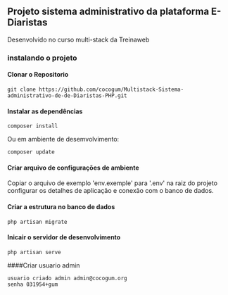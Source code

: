 ## Projeto sistema administrativo da plataforma E-Diaristas

Desenvolvido no curso multi-stack da Treinaweb

### instalando o projeto

#### Clonar o Repositorio

```
git clone https://github.com/cocogum/Multistack-Sistema-administrativo-de-de-Diaristas-PHP.git
```

#### Instalar as dependências

```
composer install
```

Ou em ambiente de desemvolvimento:

```
composer update
```

#### Criar arquivo de configurações de ambiente

Copiar o arquivo de exemplo 'env.exemple' para '.env' na raiz do projeto 
configurar os detalhes de aplicação e conexão com o banco de dados.

#### Criar a estrutura no banco de dados

```
php artisan migrate
```

#### Inicair o servidor de desenvolvimento

```
php artisan serve
```

####Criar usuario admin
```
usuario criado admin admin@cocogum.org
senha 031954+gum
```
